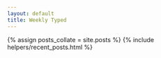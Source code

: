 ```yaml
---
layout: default
title: Weekly Typed
---
```


{% assign posts_collate = site.posts %}
{% include helpers/recent_posts.html %}


